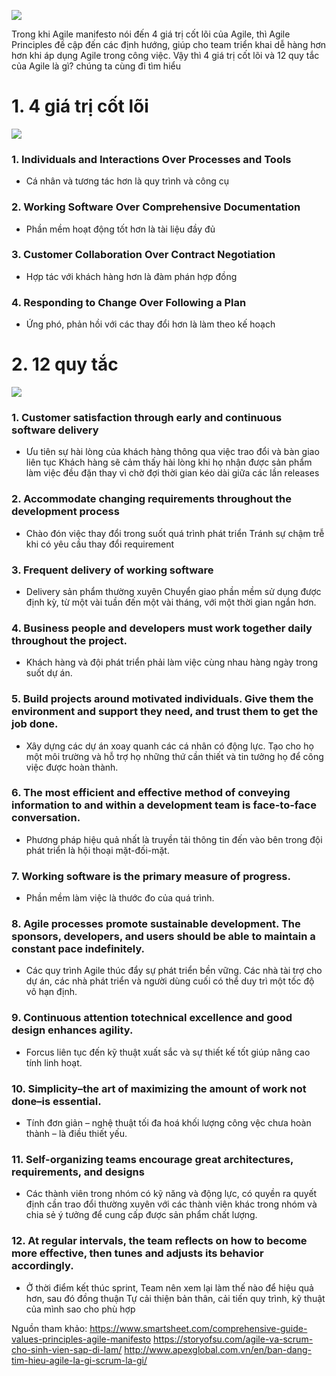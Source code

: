 ![](https://images.viblo.asia/0da4a34a-86c4-48c0-8d88-484da00688b8.jpg)

Trong khi Agile manifesto nói  đến 4 giá trị cốt lõi của Agile, thì Agile Principles đề cập đến các  định hướng, giúp cho team triển khai dễ hàng hơn hơn khi áp dụng Agile trong công việc. Vậy thì 4 giá trị cốt lõi và 12 quy tắc của Agile là gì? chúng ta cùng đi tìm hiểu

# 1. 4 giá trị cốt lõi 

![](https://images.viblo.asia/d8de15a7-afe5-4422-a840-6cac11fd64a0.jpg)

### 1. **Individuals and Interactions** Over Processes and Tools
 - Cá nhân và tương tác hơn là quy trình và công cụ

### 2. **Working Software** Over Comprehensive Documentation
- Phần mềm hoạt động tốt hơn là tài liệu đầy đủ

### 3. **Customer Collaboration** Over Contract Negotiation
- Hợp tác với khách hàng hơn là đàm phán hợp đồng 

### 4. **Responding to Change** Over Following a Plan
- Ứng phó, phản hồi với các thay đổi hơn là làm theo kế hoạch

# 2. 12 quy tắc

![](https://images.viblo.asia/765c2129-bada-4864-8856-fc021b4bc910.jpg)
### 1. Customer satisfaction through **early and continuous** software delivery
- Ưu tiên sự hài lòng của khách hàng thông qua việc trao đổi và bàn giao liên tục 
Khách hàng sẽ cảm thấy hài lòng khi họ nhận được sản phẩm làm việc đều đặn thay vì chờ đợi thời gian kéo dài giữa các lần releases

### 2. **Accommodate changing** requirements throughout the development process 
- Chào đón việc thay đổi trong suốt quá trình phát triển 
Tránh sự chậm trễ khi có yêu cầu thay đổi requirement

### 3. **Frequent delivery** of working software 
- Delivery sản phẩm thường xuyên
Chuyển giao phần mềm sử dụng được định kỳ, từ một vài tuần đến một vài tháng, với một thời gian ngắn hơn.

### 4. Business people and developers must work together **daily throughout** the project.
- Khách hàng và đội phát triển phải làm việc cùng nhau hàng ngày trong suốt dự án.

### 5. Build projects around **motivated individuals**. Give them the environment and support they need, and trust them to get the job done.
 - Xây dựng các dự án xoay quanh các cá nhân có động lực. Tạo cho họ một môi trường và hỗ trợ họ những thứ cần thiết và tin tưởng họ để công việc được hoàn thành.


### 6. The most efficient and effective method of conveying information to and within a development team is **face-to-face conversation**. 
- Phương pháp hiệu quả nhất là truyền tải thông tin đến vào bên trong đội phát triển là hội thoại mặt-đối-mặt.

### 7. **Working software** is the primary measure of progress. 
- Phần mềm làm việc là thước đo của quá trình.

### 8. Agile processes promote sustainable development. The sponsors, developers, and users should be able to maintain a constant pace indefinitely. 
- Các quy trình Agile thúc đẩy sự phát triển bền vững. Các nhà tài trợ cho dự án, các nhà phát triển và người dùng cuối có thể duy trì một tốc độ vô hạn định.

### 9. Continuous attention to**technical excellence** and **good design** enhances agility. 
- Forcus liên tục đến kỹ thuật xuất sắc và sự thiết kế tốt giúp nâng cao tính linh hoạt.

### 10. **Simplicity**–the art of maximizing the amount of work not done–is essential. 
- Tính đơn giản – nghệ thuật tối đa hoá khối lượng công vệc chưa hoàn thành – là điều thiết yếu.

### 11. **Self-organizing teams encourage great architectures**, requirements, and designs
- Các thành viên trong nhóm có kỹ năng và động lực, có quyền ra quyết định cần trao đổi thường xuyên với các thành viên khác trong nhóm và chia sẻ ý tưởng để cung cấp được sản phẩm chất lượng.

### 12. At regular intervals, the team **reflects** on how to become more effective, then tunes and adjusts its behavior accordingly. 
- Ở thời điểm kết thúc sprint, Team nên xem lại làm thế nào để hiệu quả hơn, sau đó đồng thuận Tự cải thiện bản thân, cải tiến quy trình, kỹ thuật  của mình sao cho phù hợp

Nguồn tham khảo:
https://www.smartsheet.com/comprehensive-guide-values-principles-agile-manifesto
https://storyofsu.com/agile-va-scrum-cho-sinh-vien-sap-di-lam/
http://www.apexglobal.com.vn/en/ban-dang-tim-hieu-agile-la-gi-scrum-la-gi/
